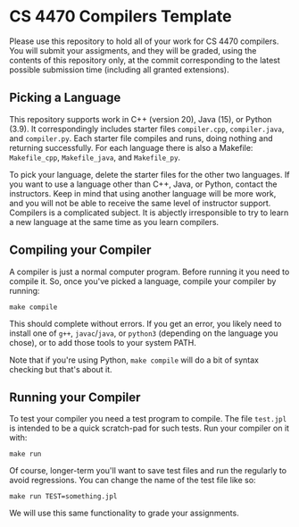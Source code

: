 CS 4470 Compilers Template
==========================

Please use this repository to hold all of your work for CS 4470
compilers. You will submit your assigments, and they will be graded,
using the contents of this repository only, at the commit
corresponding to the latest possible submission time (including
all granted extensions).

Picking a Language
------------------

This repository supports work in C++ (version 20), Java (15), or
Python (3.9). It correspondingly includes starter files
`compiler.cpp`, `compiler.java`, and `compiler.py`. Each starter file
compiles and runs, doing nothing and returning successfully. For each
language there is also a Makefile: `Makefile_cpp`, `Makefile_java`,
and `Makefile_py`.

To pick your language, delete the starter files for the other two
languages. If you want to use a language other than C++, Java, or
Python, contact the instructors. Keep in mind that using another
language will be more work, and you will not be able to receive the
same level of instructor support. Compilers is a complicated subject.
It is abjectly irresponsible to try to learn a new language at the
same time as you learn compilers.

Compiling your Compiler
-----------------------

A compiler is just a normal computer program. Before running it you
need to compile it. So, once you've picked a language, compile your
compiler by running:

    make compile

This should complete without errors. If you get an error, you likely
need to install one of `g++`, `javac`/`java`, or `python3` (depending
on the language you chose), or to add those tools to your system PATH.

Note that if you're using Python, `make compile` will do a bit of
syntax checking but that's about it.

Running your Compiler
---------------------

To test your compiler you need a test program to compile. The file
`test.jpl` is intended to be a quick scratch-pad for such tests. Run
your compiler on it with:

    make run

Of course, longer-term you'll want to save test files and run the
regularly to avoid regressions. You can change the name of the test
file like so:

    make run TEST=something.jpl

We will use this same functionality to grade your assignments.
